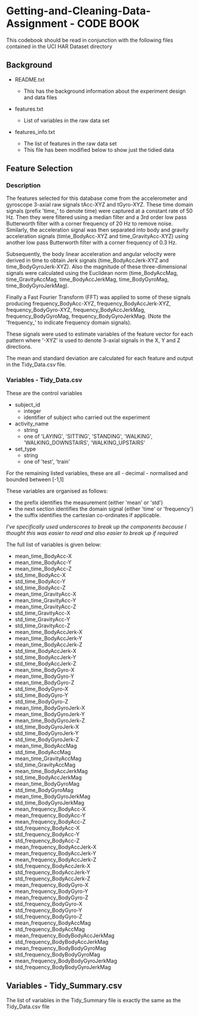 # Getting-and-Cleaning-Data-Assignment - CODE BOOK

This codebook should be read in conjunction with the following files contained in the UCI HAR Dataset directory

## Background

* README.txt
	* This has the background information about the experiment design and data files

* features.txt
	* List of variables in the raw data set

* features_info.txt
	* The list of features in the raw data set
	* This file has been modified below to show just the tidied data 

## Feature Selection 

### Description

The features selected for this database come from the accelerometer and gyroscope 3-axial raw signals tAcc-XYZ and tGyro-XYZ. These time domain signals (prefix 'time\_' to denote time) were captured at a constant rate of 50 Hz. Then they were filtered using a median filter and a 3rd order low pass Butterworth filter with a corner frequency of 20 Hz to remove noise. Similarly, the acceleration signal was then separated into body and gravity acceleration signals (tim\e_BodyAcc-XYZ and time\_GravityAcc-XYZ) using another low pass Butterworth filter with a corner frequency of 0.3 Hz. 

Subsequently, the body linear acceleration and angular velocity were derived in time to obtain Jerk signals (time\_BodyAccJerk-XYZ and time\_BodyGyroJerk-XYZ). Also the magnitude of these three-dimensional signals were calculated using the Euclidean norm (time\_BodyAccMag, time\_GravityAccMag, time\_BodyAccJerkMag, time\_BodyGyroMag, time\_BodyGyroJerkMag). 

Finally a Fast Fourier Transform (FFT) was applied to some of these signals producing frequency\_BodyAcc-XYZ, frequency\_BodyAccJerk-XYZ, frequency\_BodyGyro-XYZ, frequency\_BodyAccJerkMag, frequency\_BodyGyroMag, frequency\_BodyGyroJerkMag. (Note the 'frequency\_' to indicate frequency domain signals). 

These signals were used to estimate variables of the feature vector for each pattern where '-XYZ' is used to denote 3-axial signals in the X, Y and Z directions.

The mean and standard deviation are calculated for each feature and output in the Tidy\_Data.csv file.



### Variables - Tidy\_Data.csv

These are the control variables

- subject\_id
	- integer
	- identifier of subject who carried out the experiment
- activity\_name
	- string
	- one of 'LAYING', 'SITTING', 'STANDING', 'WALKING', 'WALKING\_DOWNSTAIRS', 'WALKING\_UPSTAIRS'
- set\_type
	- string
	- one of 'test', 'train'

For the remaining listed variables, these are all
	- decimal
	- normalised and bounded between [-1,1]

These variables are organised as follows:

- the prefix identifies the measurement (either 'mean' or 'std')
- the next section identifies the domain signal (either 'time' or 'frequency')
- the suffix identifies the cartesian co-ordinates if applicable.

_I've specifically used underscores to break up the components because I thought this was easier to read and also easier to break up if required_

The full list of variables is given below:

- mean\_time\_BodyAcc-X
- mean\_time\_BodyAcc-Y
- mean\_time\_BodyAcc-Z
- std\_time\_BodyAcc-X
- std\_time\_BodyAcc-Y
- std\_time\_BodyAcc-Z
- mean\_time\_GravityAcc-X
- mean\_time\_GravityAcc-Y
- mean\_time\_GravityAcc-Z
- std\_time\_GravityAcc-X
- std\_time\_GravityAcc-Y
- std\_time\_GravityAcc-Z
- mean\_time\_BodyAccJerk-X
- mean\_time\_BodyAccJerk-Y
- mean\_time\_BodyAccJerk-Z
- std\_time\_BodyAccJerk-X
- std\_time\_BodyAccJerk-Y
- std\_time\_BodyAccJerk-Z
- mean\_time\_BodyGyro-X
- mean\_time\_BodyGyro-Y
- mean\_time\_BodyGyro-Z
- std\_time\_BodyGyro-X
- std\_time\_BodyGyro-Y
- std\_time\_BodyGyro-Z
- mean\_time\_BodyGyroJerk-X
- mean\_time\_BodyGyroJerk-Y
- mean\_time\_BodyGyroJerk-Z
- std\_time\_BodyGyroJerk-X
- std\_time\_BodyGyroJerk-Y
- std\_time\_BodyGyroJerk-Z
- mean\_time\_BodyAccMag
- std\_time\_BodyAccMag
- mean\_time\_GravityAccMag
- std\_time\_GravityAccMag
- mean\_time\_BodyAccJerkMag
- std\_time\_BodyAccJerkMag
- mean\_time\_BodyGyroMag
- std\_time\_BodyGyroMag
- mean\_time\_BodyGyroJerkMag
- std\_time\_BodyGyroJerkMag
- mean\_frequency\_BodyAcc-X
- mean\_frequency\_BodyAcc-Y
- mean\_frequency\_BodyAcc-Z
- std\_frequency\_BodyAcc-X
- std\_frequency\_BodyAcc-Y
- std\_frequency\_BodyAcc-Z
- mean\_frequency\_BodyAccJerk-X
- mean\_frequency\_BodyAccJerk-Y
- mean\_frequency\_BodyAccJerk-Z
- std\_frequency\_BodyAccJerk-X
- std\_frequency\_BodyAccJerk-Y
- std\_frequency\_BodyAccJerk-Z
- mean\_frequency\_BodyGyro-X
- mean\_frequency\_BodyGyro-Y
- mean\_frequency\_BodyGyro-Z
- std\_frequency\_BodyGyro-X
- std\_frequency\_BodyGyro-Y
- std\_frequency\_BodyGyro-Z
- mean\_frequency\_BodyAccMag
- std\_frequency\_BodyAccMag
- mean\_frequency\_BodyBodyAccJerkMag
- std\_frequency\_BodyBodyAccJerkMag
- mean\_frequency\_BodyBodyGyroMag
- std\_frequency\_BodyBodyGyroMag
- mean\_frequency\_BodyBodyGyroJerkMag
- std\_frequency\_BodyBodyGyroJerkMag


## Variables - Tidy\_Summary.csv

The list of variables in the Tidy\_Summary file is exactly the same as the Tidy\_Data.csv file